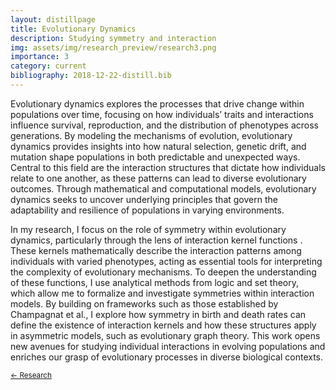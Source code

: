 ```yaml
---
layout: distillpage
title: Evolutionary Dynamics
description: Studying symmetry and interaction
img: assets/img/research_preview/research3.png
importance: 3
category: current
bibliography: 2018-12-22-distill.bib
---
```

 
Evolutionary dynamics explores the processes that drive change within populations over time, focusing on how individuals’ traits and interactions influence survival, reproduction, and the distribution of phenotypes across generations. By modeling the mechanisms of evolution, evolutionary dynamics provides insights into how natural selection, genetic drift, and mutation shape populations in both predictable and unexpected ways. Central to this field are the interaction structures that dictate how individuals relate to one another, as these patterns can lead to diverse evolutionary outcomes. Through mathematical and computational models, evolutionary dynamics seeks to uncover underlying principles that govern the adaptability and resilience of populations in varying environments.

In my research, I focus on the role of symmetry within evolutionary dynamics, particularly through the lens of interaction kernel functions <d-cite key="berkemeier2023unifying"></d-cite>. These kernels mathematically describe the interaction patterns among individuals with varied phenotypes, acting as essential tools for interpreting the complexity of evolutionary mechanisms. To deepen the understanding of these functions, I use analytical methods from logic and set theory, which allow me to formalize and investigate symmetries within interaction models. By building on frameworks such as those established by Champagnat et al., I explore how symmetry in birth and death rates can define the existence of interaction kernels and how these structures apply in asymmetric models, such as evolutionary graph theory. This work opens new avenues for studying individual interactions in evolving populations and enriches our grasp of evolutionary processes in diverse biological contexts.

<sub>[← Research](/projects/)</sub>

